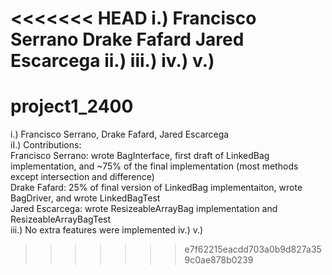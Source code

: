 <<<<<<< HEAD
i.)
Francisco Serrano
Drake Fafard
Jared Escarcega
ii.)
iii.)
iv.)
v.)
=======
# project1_2400  
i.) Francisco Serrano, Drake Fafard, Jared Escarcega   
iI.) Contributions:  
  Francisco Serrano: wrote BagInterface, first draft of LinkedBag implementation, and ~75% of the final implementation (most methods except intersection and difference)   
  Drake Fafard: 25% of final version of LinkedBag implementaiton, wrote BagDriver, and wrote LinkedBagTest  
  Jared Escarcega: wrote ResizeableArrayBag implementation and ResizeableArrayBagTest  
iii.)  No extra features were implemented
iv.)<insert video link here> 
v.) <insert excel sheet here> 
>>>>>>> e7f62215eacdd703a0b9d827a359c0ae878b0239
